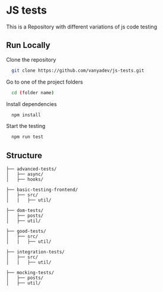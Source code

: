 # JS tests
This is a Repository with different variations of js code testing

## Run Locally

Clone the repository

```bash
  git clone https://github.com/vanyadev/js-tests.git
```

Go to one of the project folders

```bash
  cd (folder name)
```

Install dependencies

```bash
  npm install
```

Start the testing

```bash
  npm run test
```

## Structure

```
├── advanced-tests/
│   ├── async/
│   ├── hooks/

├── basic-testing-frontend/
│   ├── src/
│   |   ├── util/

├── dom-tests/
│   ├── posts/
│   ├── util/

├── good-tests/
│   ├── src/
│   |   ├── util/

├── integration-tests/
│   ├── src/
│   |   ├── util/

├── mocking-tests/
│   ├── posts/
│   ├── util/
```
